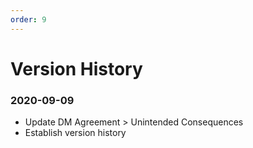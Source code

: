 ```yaml
---
order: 9
---
```


# Version History

### 2020-09-09
* Update DM Agreement > Unintended Consequences
* Establish version history
